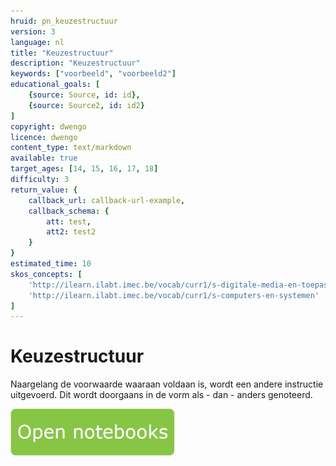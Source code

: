 ```yaml
---
hruid: pn_keuzestructuur
version: 3
language: nl
title: "Keuzestructuur"
description: "Keuzestructuur"
keywords: ["voorbeeld", "voorbeeld2"]
educational_goals: [
    {source: Source, id: id}, 
    {source: Source2, id: id2}
]
copyright: dwengo
licence: dwengo
content_type: text/markdown
available: true
target_ages: [14, 15, 16, 17, 18]
difficulty: 3
return_value: {
    callback_url: callback-url-example,
    callback_schema: {
        att: test,
        att2: test2
    }
}
estimated_time: 10
skos_concepts: [
    'http://ilearn.ilabt.imec.be/vocab/curr1/s-digitale-media-en-toepassingen', 
    'http://ilearn.ilabt.imec.be/vocab/curr1/s-computers-en-systemen'
]
---
```

# Keuzestructuur

Naargelang de voorwaarde waaraan voldaan is, wordt een andere instructie uitgevoerd. Dit wordt doorgaans in de vorm als - dan - anders genoteerd.

[![](embed/Knop.png "Knop")](https://kiks.ilabt.imec.be/jupyterhub/?id=1032 "Notebooks keuzestructuur")


